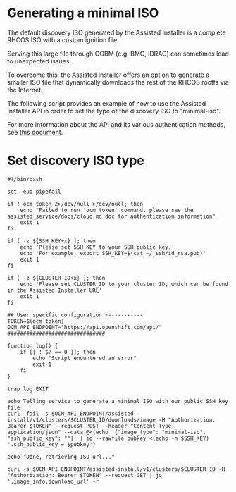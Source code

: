 # Generating a minimal ISO
The default discovery ISO generated by the Assisted Installer is a complete RHCOS ISO with a custom ignition file.

Serving this large file through OOBM (e.g. BMC, iDRAC) can sometimes lead to unexpected issues.

To overcome this, the Assisted Installer offers an option to generate a smaller ISO file that dynamically downloads the rest of the RHCOS rootfs via the Internet.

The following script provides an example of how to use the Assisted Installer API in order to set the type of the discovery ISO to "minimal-iso".

For more information about the API and its various authentication methods, see [this document](cloud.md).

# Set discovery ISO type
```
#!/bin/bash

set -euo pipefail

if ! ocm token 2>/dev/null >/dev/null; then
    echo "Failed to run 'ocm token' command, please see the assisted_service/docs/cloud.md doc for authentication information"
    exit 1
fi

if [ -z ${SSH_KEY+x} ]; then
	echo 'Please set SSH_KEY to your SSH public key.'
	echo 'For example: export SSH_KEY=$(cat ~/.ssh/id_rsa.pub)'
	exit 1
fi

if [ -z ${CLUSTER_ID+x} ]; then
	echo 'Please set CLUSTER_ID to your cluster ID, which can be found in the Assisted Installer URL'
	exit 1
fi

## User specific configuration <-----------
TOKEN=$(ocm token)
OCM_API_ENDPOINT="https://api.openshift.com/api/" 
###############################

function log() {
    if [[ ! $? == 0 ]]; then
        echo "Script enountered an error"
        exit 1
    fi
}

trap log EXIT

echo Telling service to generate a minimal ISO with our public SSH key file
curl -fail -s $OCM_API_ENDPOINT/assisted-install/v1/clusters/$CLUSTER_ID/downloads/image -H "Authorization: Bearer $TOKEN" --request POST --header "Content-Type: application/json" --data @<(echo '{"image_type": "minimal-iso", "ssh_public_key": ""}' | jq --rawfile pubkey <(echo -n $SSH_KEY) '.ssh_public_key = $pubkey')

echo "Done, retrieving ISO url..."

curl -s $OCM_API_ENDPOINT/assisted-install/v1/clusters/$CLUSTER_ID -H "Authorization: Bearer $TOKEN" --request GET | jq '.image_info.download_url' -r
```
